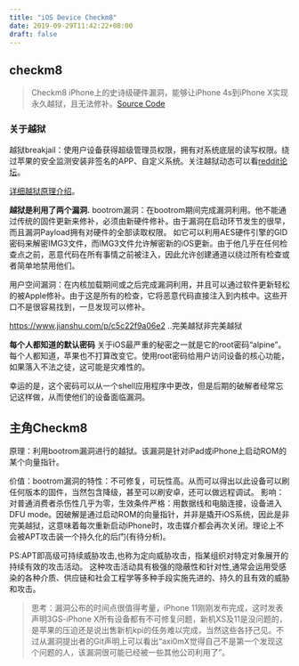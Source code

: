 ```yaml
---
title: "iOS Device Checkm8"
date: 2019-09-29T11:42:22+08:00
draft: false
---
```


## checkm8

> Checkm8 iPhone上的史诗级硬件漏洞，能够让iPhone 4s到iPhone X实现永久越狱，且无法修补。[Source Code](https://github.com/axi0mX/ipwndfu)

### 关于越狱
越狱breakjail：使用户设备获得超级管理员权限，拥有对系统底层的读写权限。绕过苹果的安全监测安装非签名的APP、自定义系统。关注越狱动态可以看[reddit论坛](https://www.reddit.com/r/jailbreak/)。

[详细越狱原理介绍](https://zhuanlan.zhihu.com/p/32766546)。

**越狱是利用了两个漏洞.**
bootrom漏洞：在bootrom期间完成漏洞利用。他不能通过传统的固件更新来修补，必须由新硬件修补。由于漏洞在启动环节发生的很早，而且漏洞Payload拥有对硬件的全部读取权限。 如它可以利用AES硬件引擎的GID密码来解密IMG3文件，而IMG3文件允许解密新的iOS更新。由于他几乎在任何检查点之前，恶意代码在所有事情之前被注入，因此允许创建通道以绕过所有检查或者简单地禁用他们。

用户空间漏洞：在内核加载期间或之后完成漏洞利用，并且可以通过软件更新轻松的被Apple修补。由于这是所有的检查，它将恶意代码直接注入到内核中。这些开口不是很容易找到，一旦发现可以修补。

https://www.jianshu.com/p/c5c22f9a06e2 ..完美越狱非完美越狱

**每个人都知道的默认密码**
关于iOS最严重的秘密之一就是它的root密码“alpine”。每个人都知道，苹果也不打算改变它。使用root密码给用户访问设备的核心功能，如果落入不法之徒，这可能是灾难性的。

幸运的是，这个密码可以从一个shell应用程序中更改，但是后期的破解者经常忘记这样做，从而使他们的设备面临漏洞。

## 主角Checkm8
原理：利用bootrom漏洞进行的越狱。该漏洞是针对iPad或iPhone上启动ROM的某个向量指针。

价值：bootrom漏洞的特性：不可修复，可玩性高。从而可以得出以此设备可以刷任何版本的固件，当然包含降级，甚至可以刷安卓，还可以做远程调试。
影响：对普通消费者杀伤性几乎为零，生效条件严格：用数据线和电脑连接，设备进入DFU mode。因破解是通过启动ROM的向量指针，并非是撬开iOS系统，因此是非完美越狱，这意味着每次重新启动iPhone时，攻击媒介都会再次关闭。理论上不会被APT攻击装一个持久化的后门(有待分析)。

PS:APT即高级可持续威胁攻击,也称为定向威胁攻击，指某组织对特定对象展开的持续有效的攻击活动。 这种攻击活动具有极强的隐蔽性和针对性,通常会运用受感染的各种介质、供应链和社会工程学等多种手段实施先进的、持久的且有效的威胁和攻击。

> 思考：漏洞公布的时间点很值得考量，iPhone 11刚刚发布完成，这时发表声明3GS-iPhone X所有设备都有不可修复问题，新机XS及11是没问题的，是苹果的压迫还是说出售新机kpi的任务难以完成，当然这些各抒己见。不过从漏洞提出者的Git声明上可以看出“axi0mX觉得自己不是第一个发现这个问题的人，该漏洞很可能已经被一些其他公司利用了”。